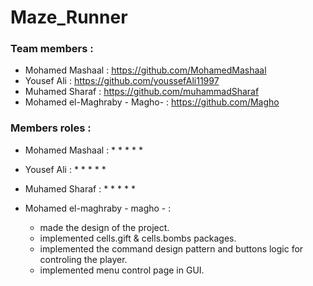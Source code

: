 # Maze_Runner

### Team members :
  * Mohamed Mashaal : https://github.com/MohamedMashaal
  * Yousef Ali : https://github.com/youssefAli11997
  * Muhamed Sharaf : https://github.com/muhammadSharaf
  * Mohamed el-Maghraby - Magho- : https://github.com/Magho

### Members roles :
* Mohamed Mashaal :
  * 
  *
  *
  *
  *

* Yousef Ali :
  *
  *
  *
  *
  *

* Muhamed Sharaf :
  *
  *
  *
  *
  *

* Mohamed el-maghraby - magho - :
  * made the design of the project.
  * implemented cells.gift & cells.bombs packages.
  * implemented the command design pattern and buttons logic for controling the player.
  * implemented menu control page in GUI. 
  
